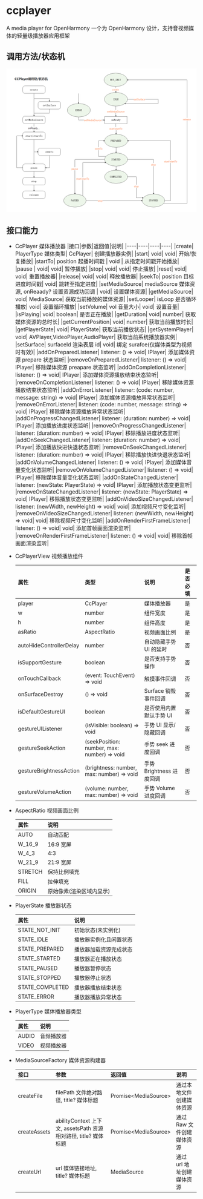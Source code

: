 # ccplayer

A media player for OpenHarmony 一个为 OpenHarmony 设计，支持音视频媒体的轻量级播放器应用框架

## 调用方法/状态机

![](./img/lifecycle.png)

## 接口能力

- CcPlayer 媒体播放器
  |接口|参数|返回值|说明|
  |----|----|----|----|
  |create| PlayerType 媒体类型| CcPlayer| 创建播放器实例|
  |start| void| void| 开始/恢复播放|
  |startTo| position 起播时间戳 | void | 从指定时间戳开始播放|
  |pause | void| void| 暂停播放|
  |stop| void| void| 停止播放|
  |reset| void| void| 重置播放器|
  |release| void| void| 释放播放器|
  |seekTo| position 目标进度时间戳| void| 跳转至指定进度|
  |setMediaSource| mediaSource 媒体资源, onReaady? 设置资源成功回调 | void| 设置媒体资源|
  |getMediaSource| void| MediaSource| 获取当前播放的媒体资源|
  |setLooper| isLoop 是否循环播放| void| 设置循环播放|
  |setVolume| vol 音量大小| void| 设置音量|
  |isPlaying| void| boolean| 是否正在播放|
  |getDuration| void| number| 获取媒体资源的总时长|
  |getCurrentPosition| void| number| 获取当前播放时长|
  |getPlayerState| void| PlayerState| 获取当前播放状态|
  |getSystemPlayer| void| AVPlayer,VideoPlayer,AudioPlayer| 获取当前系统播放器实例|
  |setSurface| surfaceId 渲染表层 id| void| 绑定 surafce(仅媒体类型为视频时有效)|
  |addOnPreparedListener| listener: () => void| IPlayer| 添加媒体资源 prepare 状态监听|
  |removeOnPreparedListener| listener: () => void| IPlayer| 移除媒体资源 preapare 状态监听|
  |addOnCompletionListener| listener: () => void| IPlayer| 添加媒体资源播放结束状态监听|
  |removeOnCompletionListener| listener: () => void| IPlayer| 移除媒体资源播放结束状态监听|
  |addOnErrorListener| listener: (code: number, message: string) => void| IPlayer| 添加媒体资源播放异常状态监听|
  |removeOnErrorListener| listener: (code: number, message: string) => void| IPlayer| 移除媒体资源播放异常状态监听|
  |addOnProgressChangedListener| listener: (duration: number) => void| IPlayer| 添加播放进度状态监听|
  |removeOnProgressChangedListener| listener: (duration: number) => void| IPlayer| 移除播放进度状态监听|
  |addOnSeekChangedListener| listener: (duration: number) => void| IPlayer| 添加播放快进快退状态监听|
  |removeOnSeekChangedListener| listener: (duration: number) => void| IPlayer| 移除播放快进快退状态监听|
  |addOnVolumeChangedListener| listener: () => void| IPlayer| 添加媒体音量变化状态监听|
  |removeOnVolumeChangedListener| listener: () => void| IPlayer| 移除媒体音量变化状态监听|
  |addOnStateChangedListener| listener: (newState: PlayerState) => void| IPlayer| 添加播放状态变更监听|
  |removeOnStateChangedListener| listener: (newState: PlayerState) => void| IPlayer| 移除播放状态变更监听|
  |addOnVideoSizeChangedListener| listener: (newWidth, newHeight) => void| void| 添加视频尺寸变化监听|
  |removeOnVideoSizeChangedListener| listener: (newWidth, newHeight) => void| void| 移除视频尺寸变化监听|
  |addOnRenderFirstFrameListener| listener: () => void| void| 添加首帧画面渲染监听|
  |removeOnRenderFirstFrameListener| listener: () => void| void| 移除首帧画面渲染监听|

- CcPlayerView 视频播放组件

  | 属性                    | 类型                                        | 说明                     | 是否必填 |
  | ----------------------- | ------------------------------------------- | ------------------------ | -------- |
  | player                  | CcPlayer                                    | 媒体播放器               | 是       |
  | w                       | number                                      | 组件宽度                 | 是       |
  | h                       | number                                      | 组件高度                 | 是       |
  | asRatio                 | AspectRatio                                 | 视频画面比例             | 是       |
  | autoHideControllerDelay | number                                      | 自动隐藏手势 UI 的延时   | 否       |
  | isSupportGesture        | boolean                                     | 是否支持手势操作         | 否       |
  | onTouchCallback         | (event: TouchEvent) => void                 | 触摸事件回调             | 否       |
  | onSurfaceDestroy        | () => void                                  | Surface 销毁事件回调     | 否       |
  | isDefaultGestureUI      | boolean                                     | 是否使用内置默认手势 UI  | 否       |
  | gestureUIListener       | (isVisible: boolean) => void                | 手势 UI 显示/隐藏回调    | 否       |
  | gestureSeekAction       | (seekPosition: number, max: number) => void | 手势 seek 进度回调       | 否       |
  | gestureBrightnessAction | (brightness: number, max: number) => void   | 手势 Brightness 进度回调 | 否       |
  | gestureVolumeAction     | (volume: number, max: number) => void       | 手势 Volume 进度回调     | 否       |

- AspectRatio 视频画面比例

  | 属性    | 说明                     |
  | ------- | ------------------------ |
  | AUTO    | 自动匹配                 |
  | W_16_9  | 16:9 宽屏                |
  | W_4_3   | 4:3                      |
  | W_21_9  | 21:9 宽屏                |
  | STRETCH | 保持比例填充             |
  | FILL    | 拉伸填充                 |
  | ORIGIN  | 原始像素(渲染区域内显示) |

- PlayerState 播放器状态

  | 属性            | 说明                   |
  | --------------- | ---------------------- |
  | STATE_NOT_INIT  | 初始状态(未实例化)     |
  | STATE_IDLE      | 播放器实例化且闲置状态 |
  | STATE_PREPARED  | 播放器加载资源完成状态 |
  | STATE_STARTED   | 播放器正在播放状态     |
  | STATE_PAUSED    | 播放器暂停状态         |
  | STATE_STOPPED   | 播放器停止状态         |
  | STATE_COMPLETED | 播放器播放结束状态     |
  | STATE_ERROR     | 播放器播放异常状态     |

- PlayerType 媒体播放器类型

  | 属性  | 说明       |
  | ----- | ---------- |
  | AUDIO | 音频播放器 |
  | VIDEO | 视频播放器 |

- MediaSourceFactory 媒体资源构建器

  | 接口         | 参数                                                            | 返回值                | 说明                      |
  | ------------ | --------------------------------------------------------------- | --------------------- | ------------------------- |
  | createFile   | filePath 文件绝对路径, title? 媒体标题                          | Promise\<MediaSource> | 通过本地文件创建媒体资源  |
  | createAssets | abilityContext 上下文, assetsPath 资源相对路径, title? 媒体标题 | Promise\<MediaSource> | 通过 Raw 文件创建媒体资源 |
  | createUrl    | url 媒体链接地址, title? 媒体标题                               | MediaSource           | 通过 url 地址创建媒体资源 |
